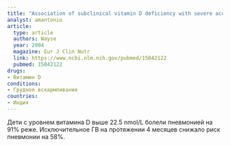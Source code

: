 ```yaml
---
title: "Association of subclinical vitamin D deficiency with severe acute lower respiratory infection in Indian children under 5 y"
analyst: amantonio
article:
  type: article
  authors: Wayse
  year: 2004
  magazine: Eur J Clin Nutr
  link: https://www.ncbi.nlm.nih.gov/pubmed/15042122
  pubmed: 15042122
drugs:
- Витамин D
conditions:
- Грудное вскармливание
countries:
- Индия
---
```


Дети с уровнем витамина D выше 22.5 nmol/L болели пневмонией на 91% реже. Исключительное ГВ на протяжении 4 месяцев снижало риск пневмонии на 58%.
